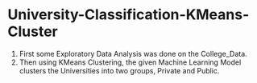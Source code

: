 # University-Classification-KMeans-Cluster
 1) First some Exploratory Data Analysis was done on the College_Data.
 2) Then using KMeans Clustering, the given Machine Learning Model clusters the Universities into two groups, Private and Public.
